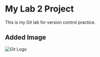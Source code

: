 # My Lab 2 Project

This is my Git lab for version control practice.

## Added Image

![Git Logo](https://git-scm.com/images/logos/downloads/Git-Icon-1788C.png)

